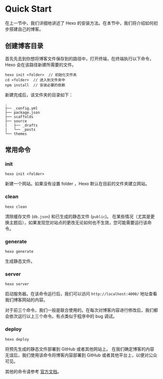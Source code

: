 # Quick Start

在上一节中，我们详细地讲述了 Hexo 的安装方法。在本节中，我们将介绍如何初步搭建自己的博客。

## 创建博客目录

首先先去到你想将博客文件保存到的路径中，打开终端，在终端执行以下命令，Hexo 会在该路径新建所需要的文件。
```
hexo init <folder>  // 初始化文件夹
cd <folder>  // 进入到文件夹中
npm install  // 安装必要的依赖
```
新建完成后，该文件夹的目录如下：
```
.
├── _config.yml
├── package.json
├── scaffolds
├── source
|   ├── _drafts
|   └── _posts
└── themes
```

## 常用命令

### init

```
hexo init <folder>
```
新建一个网站。如果没有设置 folder ，Hexo 默认在目前的文件夹建立网站。

### clean

```
hexo clean
```
清除缓存文件 (`db.json`) 和已生成的静态文件 (`public`)。
在某些情况（尤其是更换主题后），如果发现您对站点的更改无论如何也不生效，您可能需要运行该命令。

### generate

```
hexo generate
```
生成静态文件。

### server

```
hexo server
```
启动服务器。在该命令运行后，我们可以访问 `http://localhost:4000/` 地址查看我们博客网站的内容。

对于前三个命令，我们一般是联合使用的。在每次对博客内容进行修改后，我们都会依次运行以上三个命令。有点类似于程序中的 bug 调试。

### deploy

```
hexo deploy
```
将预先生成的静态文件部署到 GitHub 或者其他网站上。
在我们确定博客的内容无误后，我们使用该命令将博客内容部署到 GitHub 或者其他平台上，以便对公众可见。

其他的命令请参考 [官方文档](https://hexo.io/zh-cn/docs/commands)。